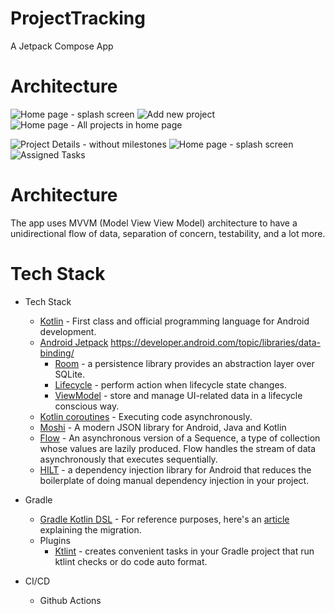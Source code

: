 # ProjectTracking

A Jetpack Compose App

# Architecture
![Home page - splash screen](https://user-images.githubusercontent.com/32500878/209720513-cda40a4e-854f-40e7-9d09-5be59531af3d.png)
![Add new project](https://user-images.githubusercontent.com/32500878/209720692-c9d80c45-aef1-4ad1-95be-9cf36207f358.png)
![Home page - All projects in home page](https://user-images.githubusercontent.com/32500878/209720755-3c1759c6-02c8-44ad-ab1a-09a2826e9530.png)

![Project Details - without milestones](https://user-images.githubusercontent.com/32500878/209720861-2bc8dbf8-96f1-4baa-81cd-bd5ef6ad0c2c.png)
![Home page - splash screen](https://user-images.githubusercontent.com/32500878/209720904-5ed14586-eff8-4631-9cd8-5bab7162f708.png)
![Assigned Tasks](https://user-images.githubusercontent.com/32500878/209720929-2b6b441e-dd73-4b20-be20-a57c192f2374.png)


# Architecture
The app uses MVVM (Model View View Model) architecture to have a unidirectional flow of data, separation of concern, testability, and a lot more.



# Tech Stack

- Tech Stack
  - [Kotlin](https://kotlinlang.org/) - First class and official programming language for Android development.
  - [Android Jetpack](https://developer.android.com/jetpack) https://developer.android.com/topic/libraries/data-binding/
    * [Room](https://developer.android.com/topic/libraries/architecture/room) - a persistence library provides an abstraction layer over SQLite.
    * [Lifecycle](https://developer.android.com/topic/libraries/architecture/lifecycle) - perform action when lifecycle state changes.
    * [ViewModel](https://developer.android.com/topic/libraries/architecture/viewmodel) - store and manage UI-related data in a lifecycle conscious way.
  - [Kotlin coroutines](https://kotlinlang.org/docs/reference/coroutines-overview.html) - Executing code asynchronously.
  - [Moshi](https://square.github.io/moshi/1.x/moshi/index.html) - A modern JSON library for Android, Java and Kotlin
  - [Flow](https://kotlinlang.org/docs/reference/coroutines/flow.html) - An asynchronous version of a Sequence, a type of collection whose values are lazily produced. Flow handles the stream of data asynchronously that executes sequentially.
  - [HILT](https://developer.android.com/training/dependency-injection/hilt-android) - a dependency injection library for Android that reduces the boilerplate of doing manual dependency injection in your project.

- Gradle
  * [Gradle Kotlin DSL](https://docs.gradle.org/current/userguide/kotlin_dsl.html) - For reference purposes, here's an [article](https://evanschepsiror.medium.com/migrating-to-kotlin-dsl-4ee0d6d5c977) explaining the migration.
  * Plugins
      - [Ktlint](https://github.com/JLLeitschuh/ktlint-gradle) - creates convenient tasks in your Gradle project that run ktlint checks or do code auto format.
      
- CI/CD
  * Github Actions

